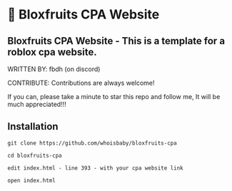 # 🍇 Bloxfruits CPA Website
Bloxfruits CPA Website - This is a template for a roblox cpa website.
----------------------

WRITTEN BY: fbdh (on discord)

CONTRIBUTE: Contributions are always welcome!

If you can, please take a minute to star this repo and follow me, It will be much appreciated!!!


Installation
-------------------
```
git clone https://github.com/whoisbaby/bloxfruits-cpa

cd bloxfruits-cpa

edit index.html - line 393 - with your cpa website link

open index.html
  
  

